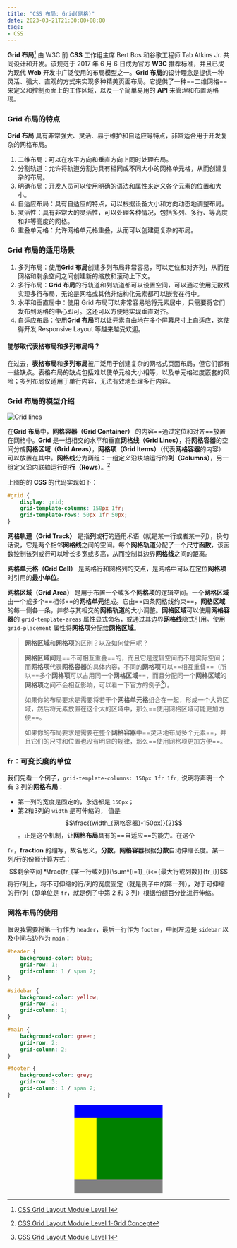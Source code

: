 ```yaml
---
title: "CSS 布局: Grid(网格)"
date: 2023-03-21T21:30:00+08:00
tags:
- CSS
---
```


**Grid 布局**[^1] 由 W3C 前 **CSS** 工作组主席 Bert Bos 和谷歌工程师 Tab Atkins Jr. 共同设计和开发。该规范于 2017 年 6 月 6 日成为官方 **W3C** 推荐标准，并且已成为现代 **Web** 开发中广泛使用的布局模型之一。**Grid 布局**的设计理念是提供一种灵活、强大、直观的方式来实现多种精美页面布局。它提供了一种==二维网格==来定义和控制页面上的工作区域，以及一个简单易用的 **API** 来管理和布置网格项。

### Grid 布局的特点

**Grid 布局** 具有非常强大、灵活、易于维护和自适应等特点，非常适合用于开发复杂的网格布局。

1. 二维布局：可以在水平方向和垂直方向上同时处理布局。
2. 分割轨道：允许将轨道分割为具有相同或不同大小的网格单元格，从而创建复杂的布局。
3. 明确布局：开发人员可以使用明确的语法和属性来定义各个元素的位置和大小。
4. 自适应布局：具有自适应的特点，可以根据设备大小和方向动态地调整布局。
5. 灵活性：具有非常大的灵活性，可以处理各种情况，包括多列、多行、等高度和非等高度的网格。
6. 重叠单元格：允许网格单元格重叠，从而可以创建更复杂的布局。

### Grid 布局的适用场景

1. 多列布局：使用**Grid 布局**创建多列布局非常容易，可以定位和对齐列，从而在网格和剩余空间之间创建新的缩放和滚动上下文。
2. 多行布局：**Grid 布局**的行轨道和列轨道都可以设置空间，可以通过使用无数线实现多行布局，无论是网格或其他非结构化元素都可以嵌套在行中。
3. 水平和垂直居中：使用 Grid 布局可以非常容易地将元素居中，只需要将它们发布到网格的中心即可。这还可以方便地实现垂直对齐。
4. 自适应布局：使用**Grid 布局**可以让元素自由地在多个屏幕尺寸上自适应，这使得开发 Responsive Layout 等越来越受欢迎。

#### 能够取代表格布局和多列布局吗？

在过去，**表格布局**和**多列布局**被广泛用于创建复杂的网格式页面布局，但它们都有一些缺点。表格布局的缺点包括难以使单元格大小相等，以及单元格过度嵌套的风险；多列布局仅适用于单行内容，无法有效地处理多行内容。

### Grid 布局的模型介绍

![Grid lines](https://www.w3.org/TR/css-grid-1/images/grid-lines.png)

在**Grid 布局**中，**网格容器（Grid Container）** 的内容==通过定位和对齐==放置在网格中。**Grid** 是一组相交的水平和垂直**网格线（Grid Lines）**，将**网格容器**的空间分成**网格区域（Grid Areas）**，**网格项（Grid Items）**（代表**网格容器**的内容）可以放置在其中。**网格线**分为两组：一组定义沿块轴运行的**列（Columns）**，另一组定义沿内联轴运行的**行（Rows）**。[^2]

上图的的 **CSS** 的代码实现如下：

```css
#grid {
	display: grid;
	grid-template-columns: 150px 1fr;
	grid-template-rows: 50px 1fr 50px;
}
```

**网格轨道（Grid Track）** 是指**列**或**行**的通用术语（就是某一行或者某一列），换句话说，它是两个相邻**网格线**之间的空间。每个**网格轨道**分配了一个**尺寸函数**，该函数控制该列或行可以增长多宽或多高，从而控制其边界**网格线**之间的距离。

**网格单元格（Grid Cell）** 是网格行和网格列的交点，是网格中可以在定位**网格项**时引用的**最小单位**。

**网格区域（Grid Area）** 是用于布置一个或多个**网格项**的逻辑空间。一个**网格区域**由一个或多个==相邻==的**网格单元**组成。它由==四条网格线约束==，**网格区域**的每一侧各一条，并参与其相交的**网格轨道**的大小调整。**网格区域**可以使用**网格容器**的 `grid-template-areas` 属性显式命名，或通过其边界**网格线**隐式引用。使用 `grid-placement` 属性将**网格项**分配给**网格区域**。

> **网格区域**和**网格项**的区别？以及如何使用呢？
> 
> **网格区域间**是==不可相互重叠==的，而且它是逻辑空间而不是实际空间；而**网格项**代表**网格容器**的具体内容，不同的**网格项**可以==相互重叠==（所以==多个**网格项**可以占用同一个**网格区域**==，而且分配同一个**网格区域**的**网格项**之间不会相互影响，可以看一下官方的例子[^3]）。
> 
> 如果你的布局要求是需要将若干个**网格单元格**组合在一起，形成一个大的区域，然后将元素放置在这个大的区域中，那么==使用网格区域可能更加方便==。
>
> 如果你的布局要求是需要在整个**网格容器**中==灵活地布局多个元素==，并且它们的尺寸和位置也没有明显的规律，那么==使用网格项更加方便==。

### fr：可变长度的单位

我们先看一个例子，`grid-template-columns: 150px 1fr 1fr;` 说明将声明一个有 3 列的**网格布局**：
- 第一列的宽度是固定的，永远都是 `150px`；
- 第2和3列的 `width` 是可伸缩的， 值是$$\frac{(width_{网格容器}-150px)}{2}$$。正是这个机制，让**网格布局**具有的==自适应==的能力。在这个

`fr`，**fraction** 的缩写，故名思义，**分数**，**网格容器**根据**分数**自动伸缩长度。某一列/行的份额计算方式：$$剩余空间 *\frac{fr_{某一行或列}}{\sum^{i=1}_{i<={最大行或列数}}{fr_i}}$$
将行/列上，将不可伸缩的行/列的宽度固定（就是例子中的第一列），对于可伸缩的行/列（即单位是 `fr`，就是例子中第 2 和 3 列）根据份额百分比进行伸缩。

### 网格布局的使用

假设我需要将第一行作为 `header`，最后一行作为 `footer`，中间左边是 `sidebar` 以及中间右边作为 `main`：

```css
#header {
	background-color: blue;
	grid-row: 1;
	grid-column: 1 / span 2;
}

#sidebar {
	background-color: yellow; 
	grid-row: 2;
	grid-column: 1;
}

#main {
	background-color: green; 
	grid-row: 2;
	grid-column: 2;
}

#footer {
	background-color: grey; 
	grid-row: 3;
	grid-column: 1 / span 2;
}
```


<div style="background-color: blue; width: 200px; height: 200px; margin: 0 auto; display: grid; grid-template-columns: 50px 1fr; grid-template-rows: 30px 1fr 30px;">
	<div style="background-color: blue; grid-row: 1;grid-column: 1 / span 2;" ></div> 
	<div style="background-color: yellow; grid-row: 2;grid-column: 1;" ></div> 
	<div style="background-color: green; grid-row: 2;grid-column: 2;" ></div> 
	<div style="background-color: grey; grid-row: 3;grid-column: 1 / 3; " ></div> 
</div>





[^1]: [CSS Grid Layout Module Level 1](https://www.w3.org/TR/css-grid-1/)
[^2]: [CSS Grid Layout Module Level 1-Grid Concept](https://www.w3.org/TR/css-grid-1/#grid-concepts)
[^3]: [CSS Grid Layout Module Level 1](https://www.w3.org/TR/css-grid-1/#grid-area-concept)